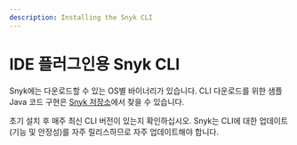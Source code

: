 ```yaml
---
description: Installing the Snyk CLI
---
```


# IDE 플러그인용 Snyk CLI

Snyk에는 다운로드할 수 있는 OS별 바이너리가 있습니다. CLI 다운로드를 위한 샘플 Java 코드 구현은 [Snyk 저장소](https://github.com/jenkinsci/snyk-security-scanner-plugin/blob/master/src/main/java/io/snyk/jenkins/tools/internal/DownloadService.java)에서 찾을 수 있습니다.

초기 설치 후 매주 최신 CLI 버전이 있는지 확인하십시오. Snyk는 CLI에 대한 업데이트(기능 및 안정성)를 자주 릴리스하므로 자주 업데이트해야 합니다.
